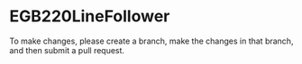 # EGB220LineFollower

To make changes, please create a branch, make the changes in that branch, and then submit a pull request.
